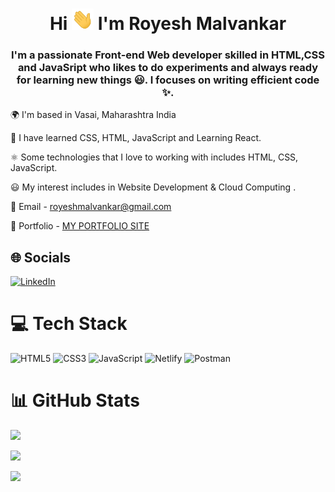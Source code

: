 <h1 align="center">Hi <img src="https://raw.githubusercontent.com/ABSphreak/ABSphreak/master/gifs/Hi.gif" width="35"> I'm Royesh Malvankar</h1>
<h3 align="center">I'm a passionate Front-end Web developer skilled in HTML,CSS and JavaSript who likes to do experiments and always ready for learning new things 😃. 
                    I focuses on writing efficient code ✨.</h3>

🌍 I'm based in Vasai, Maharashtra India

🚀 I have learned CSS, HTML, JavaScript and Learning React.

⚛️ Some technologies that I love to working with includes HTML, CSS, JavaScript.

😃 My interest includes in Website Development & Cloud Computing .

📧 Email - royeshmalvankar@gmail.com

💼 Portfolio - [MY PORTFOLIO SITE](https://gleaming-pithivier-bae40e.netlify.app/)

## 🌐 Socials
[![LinkedIn](https://img.shields.io/badge/LinkedIn-%230077B5.svg?logo=linkedin&logoColor=white)](linkedin.com/in/royesh-malvankar-59a023276/) 

# 💻 Tech Stack
![HTML5](https://img.shields.io/badge/html5-%23E34F26.svg?style=for-the-badge&logo=html5&logoColor=white) 
![CSS3](https://img.shields.io/badge/css3-%231572B6.svg?style=for-the-badge&logo=css3&logoColor=white) 
![JavaScript](https://img.shields.io/badge/javascript-%23323330.svg?style=for-the-badge&logo=javascript&logoColor=%23F7DF1E) 
![Netlify](https://img.shields.io/badge/netlify-%23000000.svg?style=for-the-badge&logo=netlify&logoColor=#00C7B7) 
![Postman](https://img.shields.io/badge/Postman-FF6C37?style=for-the-badge&logo=postman&logoColor=white)

# 📊 GitHub Stats
![](https://github-readme-stats.vercel.app/api?username=royeshmalvankar&theme=react&hide_border=false&include_all_commits=true&count_private=false)<br/>

![](https://github-readme-streak-stats.herokuapp.com/?user=royeshmalvankar&theme=react&hide_border=false)<br/>

![](https://github-readme-stats.vercel.app/api/top-langs/?username=royeshmalvankar&theme=react&hide_border=false&include_all_commits=true&count_private=false&layout=compact)
